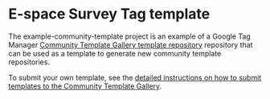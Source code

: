 # E-space Survey Tag template

The example-community-template project is an example of a Google Tag Manager [Community Template Gallery template repository](https://support.google.com/tagmanager/answer/9454109) repository that can be used as a template to generate new community template repositories.

To submit your own template, see the [detailed instructions on how to submit templates to the Community Template Gallery](https://developers.google.com/tag-manager/templates/gallery).
